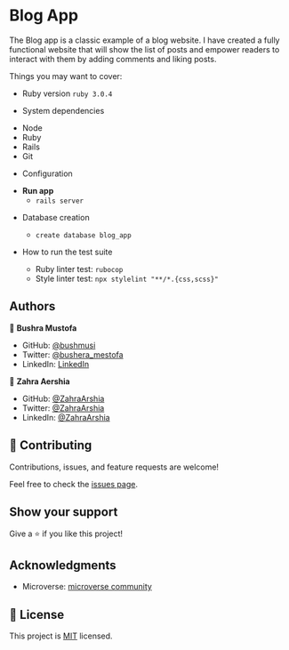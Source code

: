 # Blog App

The Blog app is a classic example of a blog website. I have created a fully functional website that will show the list of posts and empower readers to interact with them by adding comments and liking posts.

Things you may want to cover:

* Ruby version
`ruby 3.0.4`

* System dependencies
- Node
- Ruby
- Rails
- Git

* Configuration
- **Run app**
  - ``rails server``

* Database creation
  - ``create database blog_app``

* How to run the test suite
  - Ruby linter test: ``rubocop``
  - Style linter test: ``npx stylelint "**/*.{css,scss}"``

## Authors

👤 **Bushra Mustofa**

- GitHub: [@bushmusi](https://github.com/bushmusi)
- Twitter: [@bushera_mestofa](https://twitter.com/bushera_mestofa)
- LinkedIn: [LinkedIn](https://www.linkedin.com/in/bushra-mustofa)


👤 **Zahra Aershia**

- GitHub: [@ZahraArshia](https://github.com/ZahraArshia)
- Twitter: [@ZahraArshia](https://twitter.com/ZahraArshia)
- LinkedIn: [@ZahraArshia](https://www.linkedin.com/in/ZahraArshia/)


## 🤝 Contributing

Contributions, issues, and feature requests are welcome!

Feel free to check the [issues page](https://github.com/bushmusi/my-catalogue/issues).

## Show your support

Give a ⭐️ if you like this project!

## Acknowledgments

- Microverse: [microverse community](https://github.com/microverseinc)

## 📝 License

This project is [MIT](./MIT.md) licensed.
